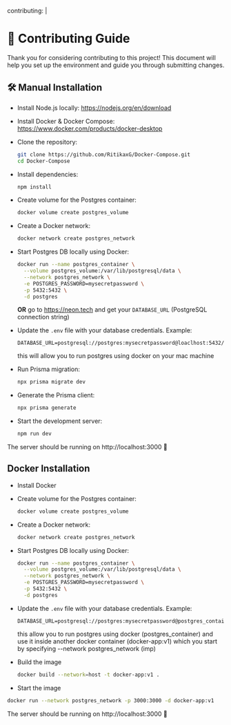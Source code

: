 contributing: |
  # 🤝 Contributing Guide

  Thank you for considering contributing to this project! This document will help you set up the environment and guide you through submitting changes.

  ## 🛠 Manual Installation

  - Install Node.js locally: https://nodejs.org/en/download
  - Install Docker & Docker Compose: https://www.docker.com/products/docker-desktop
  - Clone the repository:

    ```bash
    git clone https://github.com/RitikaxG/Docker-Compose.git
    cd Docker-Compose
    ```

  - Install dependencies:

    ```bash
    npm install
    ```

  - Create volume for the Postgres container:

    ```bash
    docker volume create postgres_volume
    ```

  - Create a Docker network:

    ```bash
    docker network create postgres_network
    ```

  - Start Postgres DB locally using Docker:

    ```bash
    docker run --name postgres_container \
      --volume postgres_volume:/var/lib/postgresql/data \
      --network postgres_network \
      -e POSTGRES_PASSWORD=mysecretpassword \
      -p 5432:5432 \
      -d postgres
    ```

    **OR** go to https://neon.tech and get your `DATABASE_URL` (PostgreSQL connection string)

  - Update the `.env` file with your database credentials. Example:

    ```env
    DATABASE_URL=postgresql://postgres:mysecretpassword@loaclhost:5432/postgres
    ```
    this will allow you to run postgres using docker on your mac machine

  - Run Prisma migration:

    ```bash
    npx prisma migrate dev
    ```

  - Generate the Prisma client:

    ```bash
    npx prisma generate
    ```

  - Start the development server:

    ```bash
    npm run dev
    ```

  The server should be running on http://localhost:3000 🚀

  ## Docker Installation

  - Install Docker
  - Create volume for the Postgres container:

    ```bash
    docker volume create postgres_volume
    ```

  - Create a Docker network:

    ```bash
    docker network create postgres_network
    ```

  - Start Postgres DB locally using Docker:

    ```bash
    docker run --name postgres_container \
      --volume postgres_volume:/var/lib/postgresql/data \
      --network postgres_network \
      -e POSTGRES_PASSWORD=mysecretpassword \
      -p 5432:5432 \
      -d postgres
    ```

  - Update the `.env` file with your database credentials. Example:

    ```env
    DATABASE_URL=postgresql://postgres:mysecretpassword@postgres_container:5432/postgres
    ```

    this allow you to run postgres using docker (postgres_container) and use it inside another docker container (docker-app:v1) which you start by specifying --network postgres_network (imp)

  - Build the image

    ```bash
    docker build --network=host -t docker-app:v1 .
    ```

  - Start the image

  ```bash
  docker run --network postgres_network -p 3000:3000 -d docker-app:v1
  ```
  The server should be running on http://localhost:3000 🚀

  

